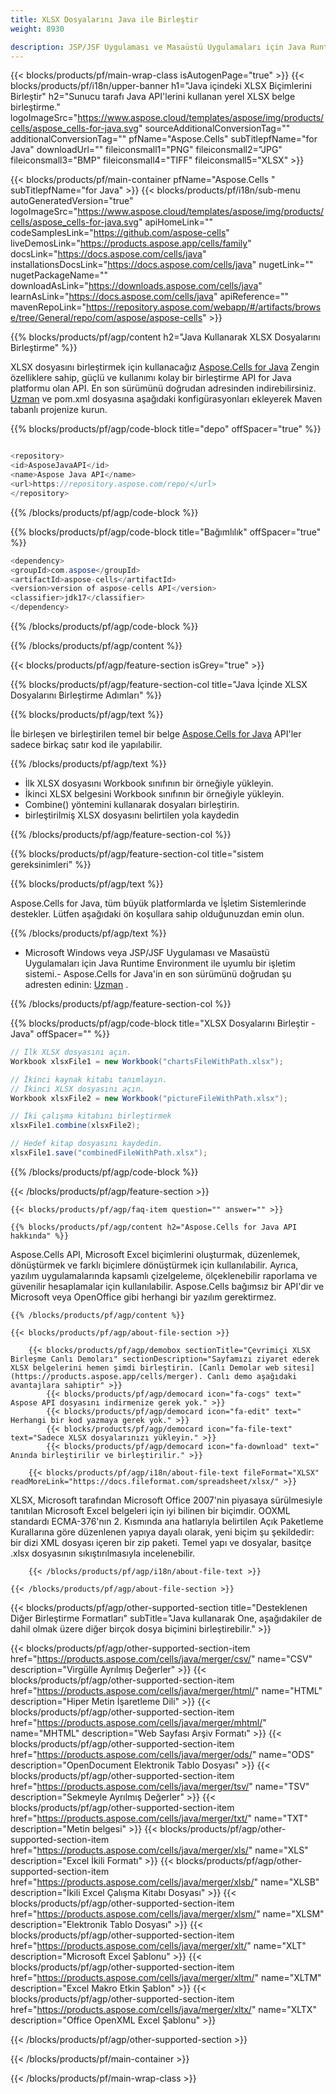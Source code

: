 ```yaml
---
title: XLSX Dosyalarını Java ile Birleştir 
weight: 8930

description: JSP/JSF Uygulaması ve Masaüstü Uygulamaları için Java Runtime Environment'da XLSX belgelerini birleştirmek için Java örnek kod.
---
```

{{< blocks/products/pf/main-wrap-class isAutogenPage="true" >}}
{{< blocks/products/pf/i18n/upper-banner h1="Java içindeki XLSX Biçimlerini Birleştir" h2="Sunucu tarafı Java API\'lerini kullanan yerel XLSX belge birleştirme." logoImageSrc="https://www.aspose.cloud/templates/aspose/img/products/cells/aspose_cells-for-java.svg" sourceAdditionalConversionTag="" additionalConversionTag="" pfName="Aspose.Cells" subTitlepfName="for Java" downloadUrl="" fileiconsmall1="PNG" fileiconsmall2="JPG" fileiconsmall3="BMP" fileiconsmall4="TIFF" fileiconsmall5="XLSX" >}}

{{< blocks/products/pf/main-container pfName="Aspose.Cells " subTitlepfName="for Java" >}}
{{< blocks/products/pf/i18n/sub-menu autoGeneratedVersion="true" logoImageSrc="https://www.aspose.cloud/templates/aspose/img/products/cells/aspose_cells-for-java.svg" apiHomeLink="" codeSamplesLink="https://github.com/aspose-cells" liveDemosLink="https://products.aspose.app/cells/family" docsLink="https://docs.aspose.com/cells/java" installationsDocsLink="https://docs.aspose.com/cells/java" nugetLink="" nugetPackageName="" downloadAsLink="https://downloads.aspose.com/cells/java" learnAsLink="https://docs.aspose.com/cells/java" apiReference="" mavenRepoLink="https://repository.aspose.com/webapp/#/artifacts/browse/tree/General/repo/com/aspose/aspose-cells" >}}

{{% blocks/products/pf/agp/content h2="Java Kullanarak XLSX Dosyalarını Birleştirme" %}}

 XLSX dosyasını birleştirmek için kullanacağız
 [Aspose.Cells for Java](https://products.aspose.com/cells/java) 
 Zengin özelliklere sahip, güçlü ve kullanımı kolay bir birleştirme API for Java platformu olan API. En son sürümünü doğrudan adresinden indirebilirsiniz.
 [Uzman](https://repository.aspose.com/webapp/#/artifacts/browse/tree/General/repo/com/aspose/aspose-cells) 
 ve pom.xml dosyasına aşağıdaki konfigürasyonları ekleyerek Maven tabanlı projenize kurun.

{{% blocks/products/pf/agp/code-block title="depo" offSpacer="true" %}}

```cs

<repository>
<id>AsposeJavaAPI</id>
<name>Aspose Java API</name>
<url>https://repository.aspose.com/repo/</url>
</repository>


```

{{% /blocks/products/pf/agp/code-block %}}

{{% blocks/products/pf/agp/code-block title="Bağımlılık" offSpacer="true" %}}

```cs
<dependency>
<groupId>com.aspose</groupId>
<artifactId>aspose-cells</artifactId>
<version>version of aspose-cells API</version>
<classifier>jdk17</classifier>
</dependency>


```

{{% /blocks/products/pf/agp/code-block %}}

{{% /blocks/products/pf/agp/content %}}

{{< blocks/products/pf/agp/feature-section isGrey="true" >}}

{{% blocks/products/pf/agp/feature-section-col title="Java İçinde XLSX Dosyalarını Birleştirme Adımları" %}}

{{% blocks/products/pf/agp/text %}}

 İle birleşen ve birleştirilen temel bir belge
 [Aspose.Cells for Java](https://products.aspose.com/cells/java) 
 API'ler sadece birkaç satır kod ile yapılabilir.

{{% /blocks/products/pf/agp/text %}}

+ İlk XLSX dosyasını Workbook sınıfının bir örneğiyle yükleyin.
+ İkinci XLSX belgesini Workbook sınıfının bir örneğiyle yükleyin.
+ Combine() yöntemini kullanarak dosyaları birleştirin.
+ birleştirilmiş XLSX dosyasını belirtilen yola kaydedin

{{% /blocks/products/pf/agp/feature-section-col %}}

{{% blocks/products/pf/agp/feature-section-col title="sistem gereksinimleri" %}}

{{% blocks/products/pf/agp/text %}}

 Aspose.Cells for Java, tüm büyük platformlarda ve İşletim Sistemlerinde destekler. Lütfen aşağıdaki ön koşullara sahip olduğunuzdan emin olun.

{{% /blocks/products/pf/agp/text %}}

- Microsoft Windows veya JSP/JSF Uygulaması ve Masaüstü Uygulamaları için Java Runtime Environment ile uyumlu bir işletim sistemi.- Aspose.Cells for Java'in en son sürümünü doğrudan şu adresten edinin: [Uzman](https://repository.aspose.com/webapp/#/artifacts/browse/tree/General/repo/com/aspose/aspose-cells)  .

{{% /blocks/products/pf/agp/feature-section-col %}}

{{% blocks/products/pf/agp/code-block title="XLSX Dosyalarını Birleştir - Java" offSpacer="" %}}

```cs
// İlk XLSX dosyasını açın.
Workbook xlsxFile1 = new Workbook("chartsFileWithPath.xlsx");

// İkinci kaynak kitabı tanımlayın.
// İkinci XLSX dosyasını açın.
Workbook xlsxFile2 = new Workbook("pictureFileWithPath.xlsx");

// İki çalışma kitabını birleştirmek
xlsxFile1.combine(xlsxFile2);

// Hedef kitap dosyasını kaydedin.
xlsxFile1.save("combinedFileWithPath.xlsx");  


```

{{% /blocks/products/pf/agp/code-block %}}

{{< /blocks/products/pf/agp/feature-section >}}

    {{< blocks/products/pf/agp/faq-item question="" answer="" >}}
 

<!-- aboutfile Starts -->

    {{% blocks/products/pf/agp/content h2="Aspose.Cells for Java API hakkında" %}}

 Aspose.Cells API, Microsoft Excel biçimlerini oluşturmak, düzenlemek, dönüştürmek ve farklı biçimlere dönüştürmek için kullanılabilir. Ayrıca, yazılım uygulamalarında kapsamlı çizelgeleme, ölçeklenebilir raporlama ve güvenilir hesaplamalar için kullanılabilir. Aspose.Cells bağımsız bir API'dir ve Microsoft veya OpenOffice gibi herhangi bir yazılım gerektirmez.  



    {{% /blocks/products/pf/agp/content %}}

    {{< blocks/products/pf/agp/about-file-section >}}

        {{< blocks/products/pf/agp/demobox sectionTitle="Çevrimiçi XLSX Birleşme Canlı Demoları" sectionDescription="Sayfamızı ziyaret ederek XLSX belgelerini hemen şimdi birleştirin. [Canlı Demolar web sitesi](https://products.aspose.app/cells/merger). Canlı demo aşağıdaki avantajlara sahiptir" >}}
            {{< blocks/products/pf/agp/democard icon="fa-cogs" text=" Aspose API dosyasını indirmenize gerek yok." >}}
            {{< blocks/products/pf/agp/democard icon="fa-edit" text=" Herhangi bir kod yazmaya gerek yok." >}}
            {{< blocks/products/pf/agp/democard icon="fa-file-text" text="Sadece XLSX dosyalarınızı yükleyin." >}}
            {{< blocks/products/pf/agp/democard icon="fa-download" text=" Anında birleştirilir ve birleştirilir." >}}

        {{< blocks/products/pf/agp/i18n/about-file-text fileFormat="XLSX" readMoreLink="https://docs.fileformat.com/spreadsheet/xlsx/" >}}
XLSX, Microsoft tarafından Microsoft Office 2007'nin piyasaya sürülmesiyle tanıtılan Microsoft Excel belgeleri için iyi bilinen bir biçimdir. OOXML standardı ECMA-376'nın 2. Kısmında ana hatlarıyla belirtilen Açık Paketleme Kurallarına göre düzenlenen yapıya dayalı olarak, yeni biçim şu şekildedir: bir dizi XML dosyası içeren bir zip paketi. Temel yapı ve dosyalar, basitçe .xlsx dosyasının sıkıştırılmasıyla incelenebilir. 

        {{< /blocks/products/pf/agp/i18n/about-file-text >}}

    {{< /blocks/products/pf/agp/about-file-section >}}

<!-- aboutfile Ends -->

{{< blocks/products/pf/agp/other-supported-section title="Desteklenen Diğer Birleştirme Formatları" subTitle="Java kullanarak One, aşağıdakiler de dahil olmak üzere diğer birçok dosya biçimini birleştirebilir." >}}

{{< blocks/products/pf/agp/other-supported-section-item href="https://products.aspose.com/cells/java/merger/csv/" name="CSV" description="Virgülle Ayrılmış Değerler" >}}
{{< blocks/products/pf/agp/other-supported-section-item href="https://products.aspose.com/cells/java/merger/html/" name="HTML" description="Hiper Metin İşaretleme Dili" >}}
{{< blocks/products/pf/agp/other-supported-section-item href="https://products.aspose.com/cells/java/merger/mhtml/" name="MHTML" description="Web Sayfası Arşiv Formatı" >}}
{{< blocks/products/pf/agp/other-supported-section-item href="https://products.aspose.com/cells/java/merger/ods/" name="ODS" description="OpenDocument Elektronik Tablo Dosyası" >}}
{{< blocks/products/pf/agp/other-supported-section-item href="https://products.aspose.com/cells/java/merger/tsv/" name="TSV" description="Sekmeyle Ayrılmış Değerler" >}}
{{< blocks/products/pf/agp/other-supported-section-item href="https://products.aspose.com/cells/java/merger/txt/" name="TXT" description="Metin belgesi" >}}
{{< blocks/products/pf/agp/other-supported-section-item href="https://products.aspose.com/cells/java/merger/xls/" name="XLS" description="Excel İkili Formatı" >}}
{{< blocks/products/pf/agp/other-supported-section-item href="https://products.aspose.com/cells/java/merger/xlsb/" name="XLSB" description="İkili Excel Çalışma Kitabı Dosyası" >}}
{{< blocks/products/pf/agp/other-supported-section-item href="https://products.aspose.com/cells/java/merger/xlsm/" name="XLSM" description="Elektronik Tablo Dosyası" >}}
{{< blocks/products/pf/agp/other-supported-section-item href="https://products.aspose.com/cells/java/merger/xlt/" name="XLT" description="Microsoft Excel Şablonu" >}}
{{< blocks/products/pf/agp/other-supported-section-item href="https://products.aspose.com/cells/java/merger/xltm/" name="XLTM" description="Excel Makro Etkin Şablon" >}}
{{< blocks/products/pf/agp/other-supported-section-item href="https://products.aspose.com/cells/java/merger/xltx/" name="XLTX" description="Office OpenXML Excel Şablonu" >}}

{{< /blocks/products/pf/agp/other-supported-section >}}

{{< /blocks/products/pf/main-container >}}
    
{{< /blocks/products/pf/main-wrap-class >}}
